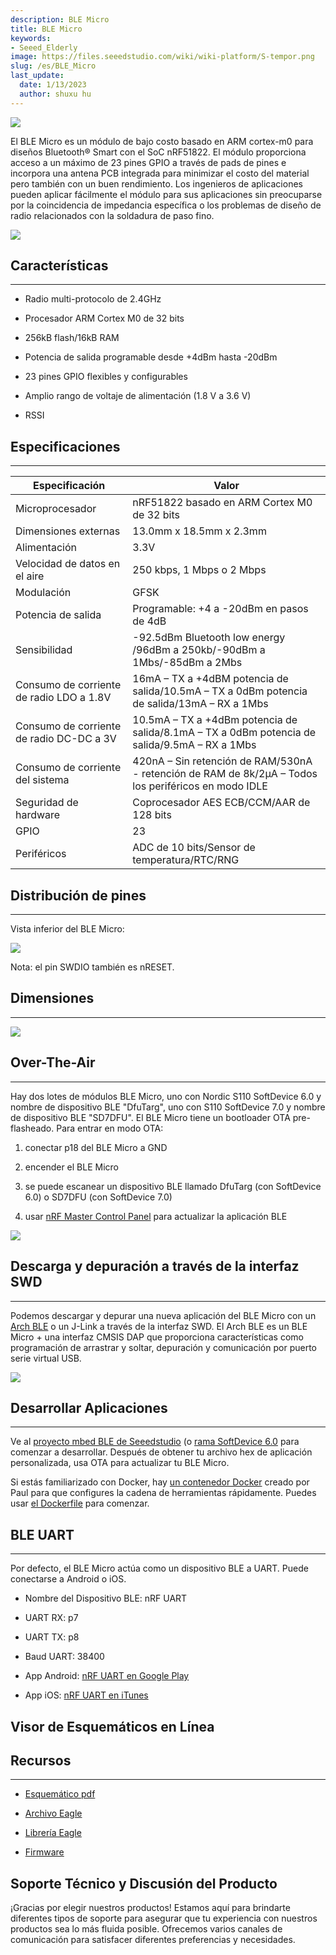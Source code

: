 ```yaml
---
description: BLE Micro
title: BLE Micro
keywords:
- Seeed_Elderly
image: https://files.seeedstudio.com/wiki/wiki-platform/S-tempor.png
slug: /es/BLE_Micro
last_update:
  date: 1/13/2023
  author: shuxu hu
---
```

![](https://files.seeedstudio.com/wiki/BLE_Micro/img/BLE%20Micro_03.jpg)

El BLE Micro es un módulo de bajo costo basado en ARM cortex-m0 para diseños Bluetooth® Smart con el SoC nRF51822. El módulo proporciona acceso a un máximo de 23 pines GPIO a través de pads de pines e incorpora una antena PCB integrada para minimizar el costo del material pero también con un buen rendimiento. Los ingenieros de aplicaciones pueden aplicar fácilmente el módulo para sus aplicaciones sin preocuparse por la coincidencia de impedancia específica o los problemas de diseño de radio relacionados con la soldadura de paso fino.

[![](https://files.seeedstudio.com/wiki/Seeed-WiKi/docs/images/300px-Get_One_Now_Banner-ragular.png)](https://www.seeedstudio.com/Seeed-Micro-BLE-Module-w%26-Cortex-M0-Based-nRF51822-SoC-p-1975.html)

## Características
---
*   Radio multi-protocolo de 2.4GHz

*   Procesador ARM Cortex M0 de 32 bits

*   256kB flash/16kB RAM

*   Potencia de salida programable desde +4dBm hasta -20dBm

*   23 pines GPIO flexibles y configurables

*   Amplio rango de voltaje de alimentación (1.8 V a 3.6 V)

*   RSSI


## Especificaciones
---
Especificación|Valor
--|--
Microprocesador|nRF51822 basado en ARM Cortex M0 de 32 bits
Dimensiones externas|13.0mm x 18.5mm x 2.3mm
Alimentación|3.3V
Velocidad de datos en el aire|250 kbps, 1 Mbps o 2 Mbps
Modulación|GFSK
Potencia de salida|Programable: +4 a -20dBm en pasos de 4dB
Sensibilidad|-92.5dBm Bluetooth low energy /96dBm a 250kb/-90dBm a 1Mbs/-85dBm a 2Mbs
Consumo de corriente de radio LDO a 1.8V|16mA – TX a +4dBM potencia de salida/10.5mA – TX a 0dBm potencia de salida/13mA – RX a 1Mbs
Consumo de corriente de radio DC-DC a 3V|10.5mA – TX a +4dBm potencia de salida/8.1mA – TX a 0dBm potencia de salida/9.5mA – RX a 1Mbs
Consumo de corriente del sistema|420nA – Sin retención de RAM/530nA - retención de RAM de 8k/2μA – Todos los periféricos en modo IDLE
Seguridad de hardware|Coprocesador AES ECB/CCM/AAR de 128 bits
GPIO|23
Periféricos|ADC de 10 bits/Sensor de temperatura/RTC/RNG

## Distribución de pines
---

Vista inferior del BLE Micro:

![](https://files.seeedstudio.com/wiki/BLE_Micro/img/BLE_Micro_Pinout.png)

Nota: el pin SWDIO también es nRESET.


## Dimensiones
---

![](https://files.seeedstudio.com/wiki/BLE_Micro/img/BLE_Micro_Dimension.jpeg)

## Over-The-Air
---
Hay dos lotes de módulos BLE Micro, uno con Nordic S110 SoftDevice 6.0 y nombre de dispositivo BLE "DfuTarg", uno con S110 SoftDevice 7.0 y nombre de dispositivo BLE "SD7DFU".
El BLE Micro tiene un bootloader OTA pre-flasheado. Para entrar en modo OTA:

1.  conectar p18 del BLE Micro a GND

2.  encender el BLE Micro

3.  se puede escanear un dispositivo BLE llamado DfuTarg (con SoftDevice 6.0) o SD7DFU (con SoftDevice 7.0)

4.  usar [nRF Master Control Panel](https://play.google.com/store/apps/details?id=no.nordicsemi.android.mcp) para actualizar la aplicación BLE

![](https://files.seeedstudio.com/wiki/BLE_Micro/img/Ota-ui.png)

## Descarga y depuración a través de la interfaz SWD
---
Podemos descargar y depurar una nueva aplicación del BLE Micro con un [Arch BLE](https://www.seeedstudio.com/depot/Arch-BLE-p-1998.html) o un J-Link a través de la interfaz SWD. El Arch BLE es un BLE Micro + una interfaz CMSIS DAP que proporciona características como programación de arrastrar y soltar, depuración y comunicación por puerto serie virtual USB.

![](https://files.seeedstudio.com/wiki/BLE_Micro/img/Using_arch_ble_to_flash_ble_micro.png)

## Desarrollar Aplicaciones
---
Ve al [proyecto mbed BLE de Seeedstudio](https://github.com/Seeed-Studio/mbed_ble) (o [rama SoftDevice 6.0](https://github.com/Seeed-Studio/mbed_ble/tree/softdevice_v6) para comenzar a desarrollar. Después de obtener tu archivo hex de aplicación personalizada, usa OTA para actualizar tu BLE Micro.

Si estás familiarizado con Docker, hay [un contenedor Docker](https://registry.hub.docker.com/u/skyplabs/ble-micro/) creado por Paul para que configures la cadena de herramientas rápidamente. Puedes usar [el Dockerfile](https://github.com/SkypLabs/ble_micro_dockerfile) para comenzar.

<!-- Si tienes un [Arch BLE](https://www.seeedstudio.com/depot/Arch-BLE-p-1998.html), también puedes usar [IDE basado en la nube ARM mbed](https://developer.mbed.org/compiler/). Ver también [wiki de Arch BLE](/Arch_BLE) -->

## BLE UART
---
Por defecto, el BLE Micro actúa como un dispositivo BLE a UART. Puede conectarse a Android o iOS.

*   Nombre del Dispositivo BLE: nRF UART

*   UART RX: p7

*   UART TX: p8

*   Baud UART: 38400

*   App Android: [nRF UART en Google Play](https://play.google.com/store/apps/details?id=com.nordicsemi.nrfUARTv2&amp;hl=en)

*   App iOS: [nRF UART en iTunes](https://itunes.apple.com/us/app/nrf-uart/id614594903?mt=8)


## Visor de Esquemáticos en Línea

<div className="altium-ecad-viewer" data-project-src="https://files.seeedstudio.com/wiki/BLE_Micro/res/BLE_Micro_v1.0.zip" style={{borderRadius: '0px 0px 4px 4px', height: 500, borderStyle: 'solid', borderWidth: 1, borderColor: 'rgb(241, 241, 241)', overflow: 'hidden', maxWidth: 1280, maxHeight: 700, boxSizing: 'border-box'}}>
</div>


## Recursos
---
*   [Esquemático pdf](https://files.seeedstudio.com/wiki/BLE_Micro/res/BLE_Micro.pdf)

*   [Archivo Eagle](https://files.seeedstudio.com/wiki/BLE_Micro/res/BLE_Micro_v1.0.zip)

*   [Librería Eagle](https://files.seeedstudio.com/wiki/BLE_Micro/res/BLE_Micro_Eagle_Library.zip)

*   [Firmware](https://files.seeedstudio.com/wiki/BLE_Micro/res/Ble_micro_firmware.zip)

## Soporte Técnico y Discusión del Producto

¡Gracias por elegir nuestros productos! Estamos aquí para brindarte diferentes tipos de soporte para asegurar que tu experiencia con nuestros productos sea lo más fluida posible. Ofrecemos varios canales de comunicación para satisfacer diferentes preferencias y necesidades.

<div class="button_tech_support_container">
<a href="https://forum.seeedstudio.com/" class="button_forum"></a> 
<a href="https://www.seeedstudio.com/contacts" class="button_email"></a>
</div>

<div class="button_tech_support_container">
<a href="https://discord.gg/eWkprNDMU7" class="button_discord"></a> 
<a href="https://github.com/Seeed-Studio/wiki-documents/discussions/69" class="button_discussion"></a>
</div>
